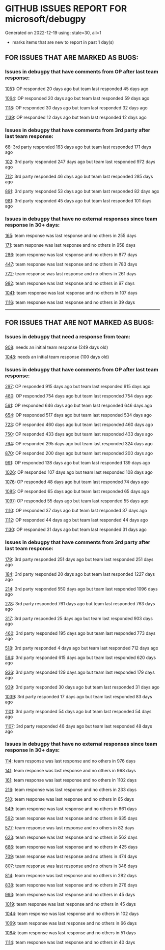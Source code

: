 
# GITHUB ISSUES REPORT FOR microsoft/debugpy


Generated on 2022-12-19 using: stale=30, all=1


* marks items that are new to report in past 1 day(s)


## FOR ISSUES THAT ARE MARKED AS BUGS:


### Issues in debugpy that have comments from OP after last team response:


  [1051](https://github.com/microsoft/debugpy/issues/1051 "debugpy gets &quot;stuck&quot; while using run by line in vscode jupyter notebook"): OP responded 20 days ago but team last responded 45 days ago

  [1064](https://github.com/microsoft/debugpy/issues/1064 "debugpy sometimes fails to start up"): OP responded 20 days ago but team last responded 59 days ago

  [1118](https://github.com/microsoft/debugpy/issues/1118 "Python debugger does not attach to Azure function"): OP responded 30 days ago but team last responded 32 days ago

  [1139](https://github.com/microsoft/debugpy/issues/1139 "Unable to debug python files (only on remote server): Timed out waiting for debuggee to spawn"): OP responded 12 days ago but team last responded 12 days ago

### Issues in debugpy that have comments from 3rd party after last team response:


  [68](https://github.com/microsoft/debugpy/issues/68 "Attach to local process not working in VS Code on Windows with venv "): 3rd party responded 163 days ago but team last responded 171 days ago

  [102](https://github.com/microsoft/debugpy/issues/102 "Gunicorn: Attach to Process Id Error - Timed out waiting for debug server to connect"): 3rd party responded 247 days ago but team last responded 972 days ago

  [712](https://github.com/microsoft/debugpy/issues/712 "notification like &quot;Failed launch debugger for child process xxxx&quot;."): 3rd party responded 46 days ago but team last responded 285 days ago

  [891](https://github.com/microsoft/debugpy/issues/891 "Error: Server[1] disconnected unexpectedly when typing anything in the Python debug console while debugging"): 3rd party responded 53 days ago but team last responded 82 days ago

  [981](https://github.com/microsoft/debugpy/issues/981 "&quot;repr was slow&quot; warning is modal in Visual Studio"): 3rd party responded 45 days ago but team last responded 101 days ago

### Issues in debugpy that have no external responses since team response in 30+ days:


  [165](https://github.com/microsoft/debugpy/issues/165 "Entry points aren't being found while test debugging"): team response was last response and no others in 255 days

  [171](https://github.com/microsoft/debugpy/issues/171 "Ctrl+C causes KeyboardInterrupt inside pydevd"): team response was last response and no others in 958 days

  [286](https://github.com/microsoft/debugpy/issues/286 "Attach to local process assumes i386 architecture? "): team response was last response and no others in 877 days

  [447](https://github.com/microsoft/debugpy/issues/447 "Running `breakpoint()` in the watch causes buggy behaviour"): team response was last response and no others in 783 days

  [772](https://github.com/microsoft/debugpy/issues/772 "CXXABI requirement"): team response was last response and no others in 261 days

  [982](https://github.com/microsoft/debugpy/issues/982 "Error &quot;Server[pid=x] is already being debugged&quot;"): team response was last response and no others in 97 days

  [1041](https://github.com/microsoft/debugpy/issues/1041 "Breakpoints on secondary threads don't trigger when using PyQt5"): team response was last response and no others in 107 days

  [1116](https://github.com/microsoft/debugpy/issues/1116 "Multiprocess Debugger Fails to Launch"): team response was last response and no others in 39 days

---

## FOR ISSUES THAT ARE NOT MARKED AS BUGS:


### Issues in debugpy that need a response from team:


  [908](https://github.com/microsoft/debugpy/issues/908 "Create persistent custom commands"): needs an initial team response (249 days old)

  [1048](https://github.com/microsoft/debugpy/issues/1048 "Support for eventlet"): needs an initial team response (100 days old)

### Issues in debugpy that have comments from OP after last team response:


  [297](https://github.com/microsoft/debugpy/issues/297 "Could a disable_attach API available?"): OP responded 915 days ago but team last responded 915 days ago

  [480](https://github.com/microsoft/debugpy/issues/480 "Error message for embedded python adapter timeout"): OP responded 754 days ago but team last responded 754 days ago

  [561](https://github.com/microsoft/debugpy/issues/561 "Treat mapped files as my code"): OP responded 646 days ago but team last responded 646 days ago

  [654](https://github.com/microsoft/debugpy/issues/654 "Support for supportsLoadedSourcesRequest"): OP responded 517 days ago but team last responded 534 days ago

  [723](https://github.com/microsoft/debugpy/issues/723 "Provide public API to attach debugger in excepthook and see unhandled exception"): OP responded 460 days ago but team last responded 460 days ago

  [750](https://github.com/microsoft/debugpy/issues/750 "Support PEP 582 (__pypackages__) for just-my-code and user-uncaught exceptions"): OP responded 433 days ago but team last responded 433 days ago

  [764](https://github.com/microsoft/debugpy/issues/764 "Problems with python in VSC, eg. not working logs and pathlib and importlib.util"): OP responded 295 days ago but team last responded 324 days ago

  [870](https://github.com/microsoft/debugpy/issues/870 "Provide APIs to stop listening / stop debugger"): OP responded 200 days ago but team last responded 200 days ago

  [991](https://github.com/microsoft/debugpy/issues/991 "Allow throwing exceptions in the debugger"): OP responded 138 days ago but team last responded 139 days ago

  [1026](https://github.com/microsoft/debugpy/issues/1026 "Debugger sometimes looks stuck with embedded interpreter"): OP responded 107 days ago but team last responded 108 days ago

  [1076](https://github.com/microsoft/debugpy/issues/1076 "Python Debugger Crashes confusing Python extension locking VScode app"): OP responded 48 days ago but team last responded 74 days ago

  [1085](https://github.com/microsoft/debugpy/issues/1085 "Return scope metadata on ScopesRequest"): OP responded 65 days ago but team last responded 65 days ago

  [1097](https://github.com/microsoft/debugpy/issues/1097 "debugpy.configure(python=) is not properly documented"): OP responded 55 days ago but team last responded 55 days ago

  [1110](https://github.com/microsoft/debugpy/issues/1110 "still cant debug library even after set justMyCode to false"): OP responded 37 days ago but team last responded 37 days ago

  [1112](https://github.com/microsoft/debugpy/issues/1112 "Support pyqt6"): OP responded 44 days ago but team last responded 44 days ago

  [1130](https://github.com/microsoft/debugpy/issues/1130 "Allow server to configure its root"): OP responded 31 days ago but team last responded 31 days ago

### Issues in debugpy that have comments from 3rd party after last team response:


  [179](https://github.com/microsoft/debugpy/issues/179 "Build native binaries on ci and distribute those."): 3rd party responded 251 days ago but team last responded 251 days ago

  [184](https://github.com/microsoft/debugpy/issues/184 "Azure Build for ARM"): 3rd party responded 20 days ago but team last responded 1227 days ago

  [214](https://github.com/microsoft/debugpy/issues/214 "Step-back / Time Travel Debugging"): 3rd party responded 550 days ago but team last responded 1096 days ago

  [278](https://github.com/microsoft/debugpy/issues/278 "When ungrouped, list and dict variables have inconvenient sort order"): 3rd party responded 761 days ago but team last responded 763 days ago

  [317](https://github.com/microsoft/debugpy/issues/317 "Make variable order for dict keys configurable"): 3rd party responded 25 days ago but team last responded 903 days ago

  [460](https://github.com/microsoft/debugpy/issues/460 "Cannot Attach again after disconnect"): 3rd party responded 195 days ago but team last responded 773 days ago

  [518](https://github.com/microsoft/debugpy/issues/518 "Secure remote connections to the debugger"): 3rd party responded 4 days ago but team last responded 712 days ago

  [564](https://github.com/microsoft/debugpy/issues/564 "Ignore &quot;justMyCode&quot; flag when doing a step into target"): 3rd party responded 615 days ago but team last responded 620 days ago

  [936](https://github.com/microsoft/debugpy/issues/936 "Cannot remote debug Python through SSH"): 3rd party responded 129 days ago but team last responded 179 days ago

  [939](https://github.com/microsoft/debugpy/issues/939 "Support Python 3.11"): 3rd party responded 30 days ago but team last responded 31 days ago

  [1039](https://github.com/microsoft/debugpy/issues/1039 "Debugger not working"): 3rd party responded 17 days ago but team last responded 83 days ago

  [1101](https://github.com/microsoft/debugpy/issues/1101 "Improve inline breakpoint experience to be similar to TypeScript's  "): 3rd party responded 54 days ago but team last responded 54 days ago

  [1107](https://github.com/microsoft/debugpy/issues/1107 "Add Python 3.11 to the ci"): 3rd party responded 46 days ago but team last responded 48 days ago

### Issues in debugpy that have no external responses since team response in 30+ days:


  [114](https://github.com/microsoft/debugpy/issues/114 "repr () not used in window displays (Issue #1661 continued)"): team response was last response and no others in 976 days

  [141](https://github.com/microsoft/debugpy/issues/141 "redirect input on debug"): team response was last response and no others in 968 days

  [161](https://github.com/microsoft/debugpy/issues/161 "Support the equivalent of Autos in VS"): team response was last response and no others in 1102 days

  [216](https://github.com/microsoft/debugpy/issues/216 "Launch VSCode via PYTHONBREAKPOINT and Python 3.7's breakpoint() function."): team response was last response and no others in 233 days

  [510](https://github.com/microsoft/debugpy/issues/510 "Stop at breakpoints during evaluate request (recursive debugging)"): team response was last response and no others in 65 days

  [549](https://github.com/microsoft/debugpy/issues/549 "timeout or cancelling of debugpy.connect call"): team response was last response and no others in 661 days

  [562](https://github.com/microsoft/debugpy/issues/562 "Add support for terminateThreads request."): team response was last response and no others in 635 days

  [577](https://github.com/microsoft/debugpy/issues/577 "Support `restart` in terminated event in debug adapter"): team response was last response and no others in 82 days

  [623](https://github.com/microsoft/debugpy/issues/623 "Improve logging of loading of native library (used to set tracing to all threads)"): team response was last response and no others in 562 days

  [686](https://github.com/microsoft/debugpy/issues/686 "Debug inline values shows values twice"): team response was last response and no others in 425 days

  [709](https://github.com/microsoft/debugpy/issues/709 "Support pyside6 (without frame-eval mode)"): team response was last response and no others in 474 days

  [807](https://github.com/microsoft/debugpy/issues/807 "VS Code IDE Freezes on Remote Breakpoint"): team response was last response and no others in 346 days

  [814](https://github.com/microsoft/debugpy/issues/814 "Provide a way to notify users of where a RecursionError happens"): team response was last response and no others in 282 days

  [838](https://github.com/microsoft/debugpy/issues/838 "Debug output and watches don't use custom repr()/str() for long strings?"): team response was last response and no others in 276 days

  [993](https://github.com/microsoft/debugpy/issues/993 "add support for thread names for non python threads "): team response was last response and no others in 45 days

  [1019](https://github.com/microsoft/debugpy/issues/1019 "justMyCode warning message is at the wrong level, not always accurate"): team response was last response and no others in 45 days

  [1044](https://github.com/microsoft/debugpy/issues/1044 "Attach to process takes a long time"): team response was last response and no others in 102 days

  [1069](https://github.com/microsoft/debugpy/issues/1069 "python文件单步调试跳过某一行"): team response was last response and no others in 66 days

  [1084](https://github.com/microsoft/debugpy/issues/1084 "Unnecessary truncation"): team response was last response and no others in 51 days

  [1114](https://github.com/microsoft/debugpy/issues/1114 "Display Python asyncio Tasks in VS Code Debugger"): team response was last response and no others in 40 days
